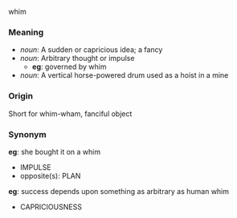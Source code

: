 whim
### Meaning
+ _noun_: A sudden or capricious idea; a fancy
+ _noun_: Arbitrary thought or impulse
    + __eg__: governed by whim
+ _noun_: A vertical horse-powered drum used as a hoist in a mine

### Origin

Short for whim-wham, fanciful object

### Synonym

__eg__: she bought it on a whim

+ IMPULSE
+ opposite(s): PLAN

__eg__: success depends upon something as arbitrary as human whim

+ CAPRICIOUSNESS


